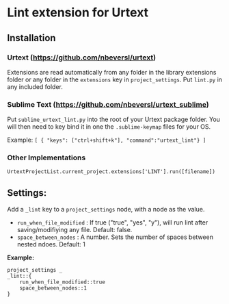# Lint extension for Urtext

## Installation

### Urtext (https://github.com/nbeversl/urtext)

Extensions are read automatically from any folder in the library extensions folder or any folder in the `extensions` key in `project_settings`. Put `lint.py` in any included folder.

### Sublime Text (https://github.com/nbeversl/urtext_sublime)

Put `sublime_urtext_lint.py` into the root of your Urtext package folder. You will then need to key bind it in one the `.sublime-keymap` files for your OS.

Example:
`[
 	{ "keys": ["ctrl+shift+k"], "command":"urtext_lint"}
]`

### Other Implementations

`UrtextProjectList.current_project.extensions['LINT'].run([filename])`

## Settings:

Add a `_lint` key to a `project_settings` node, with a node as the value. 
- `run_when_file_modified` : If true ("true", "yes", "y"), will run lint after saving/modifiying any file. Default: false.
- `space_between_nodes` : A number. Sets the number of spaces between nested ndoes. Default: 1

**Example:**

	project_settings _
	_lint::{ 
		run_when_file_modified::true
		space_between_nodes::1
	}
